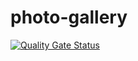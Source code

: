 # photo-gallery
[![Quality Gate Status](https://sonarcloud.io/api/project_badges/measure?project=jthomas999_photo-gallery&metric=alert_status)](https://sonarcloud.io/dashboard?id=jthomas999_photo-gallery)
